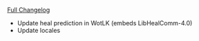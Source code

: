 [Full Changelog](https://github.com/enderneko/Cell/compare/r115-release...00b18e5daa976fb82e9554728967fd3a25ba961f)

- Update heal prediction in WotLK (embeds LibHealComm-4.0)
- Update locales
